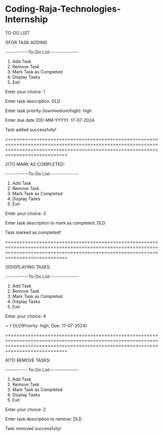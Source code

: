 # Coding-Raja-Technologies-Internship
TO-DO LIST                                                    

1)FOR TASK ADDING

------------To-Do List---------------
1. Add Task
2. Remove Task
3. Mark Task as Completed
4. Display Tasks
5. Exit
   
Enter your choice: 1

Enter task description: DLD

Enter task priority (low/medium/high): high

Enter due date (DD-MM-YYYY): 17-07-2024

Task added successfully!

========================================================================================================================================================================================

2)TO MARK AS COMPLETED:

------------To-Do List---------------
1. Add Task
2. Remove Task
3. Mark Task as Completed
4. Display Tasks
5. Exit

Enter your choice: 3

Enter task description to mark as completed: DLD

Task marked as completed!

========================================================================================================================================================================================



3)DISPLAYING TASKS:

------------To-Do List---------------
1. Add Task
2. Remove Task
3. Mark Task as Completed
4. Display Tasks
5. Exit
   
Enter your choice: 4

✓ t DLD(Priority: high, Due: 17-07-2024)

========================================================================================================================================================================================



4)TO REMOVE TASKS:

------------To-Do List---------------
1. Add Task
2. Remove Task
3. Mark Task as Completed
4. Display Tasks
5. Exit
   
Enter your choice: 2

Enter task description to remove: DLD

Task removed successfully!
